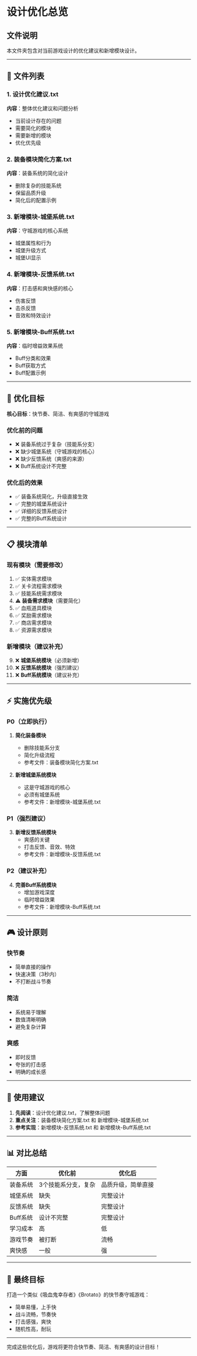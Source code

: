 # 设计优化总览

## 文件说明

本文件夹包含对当前游戏设计的优化建议和新增模块设计。

---

## 📁 文件列表

### 1. 设计优化建议.txt
**内容**：整体优化建议和问题分析
- 当前设计存在的问题
- 需要简化的模块
- 需要新增的模块
- 优化优先级

### 2. 装备模块简化方案.txt
**内容**：装备系统的简化设计
- 删除复杂的技能系统
- 保留品质升级
- 简化后的配置示例

### 3. 新增模块-城堡系统.txt
**内容**：守城游戏的核心系统
- 城堡属性和行为
- 城堡升级方式
- 城堡UI显示

### 4. 新增模块-反馈系统.txt
**内容**：打击感和爽快感的核心
- 伤害反馈
- 击杀反馈
- 音效和特效设计

### 5. 新增模块-Buff系统.txt
**内容**：临时增益效果系统
- Buff分类和效果
- Buff获取方式
- Buff配置示例

---

## 🎯 优化目标

**核心目标**：快节奏、简洁、有爽感的守城游戏

### 优化前的问题
- ❌ 装备系统过于复杂（技能系分支）
- ❌ 缺少城堡系统（守城游戏的核心）
- ❌ 缺少反馈系统（爽感的来源）
- ❌ Buff系统设计不完整

### 优化后的效果
- ✅ 装备系统简化，升级直接生效
- ✅ 完整的城堡系统设计
- ✅ 详细的反馈系统设计
- ✅ 完整的Buff系统设计

---

## 📋 模块清单

### 现有模块（需要修改）
1. ✅ 实体需求模块
2. ✅ 关卡流程需求模块
3. ✅ 技能系统需求模块
4. ⚠️ **装备需求模块**（需要简化）
5. ✅ 血瓶道具模块
6. ✅ 奖励需求模块
7. ✅ 商店需求模块
8. ✅ 资源需求模块

### 新增模块（建议补充）
9. ❌ **城堡系统模块**（必须新增）
10. ❌ **反馈系统模块**（强烈建议）
11. ❌ **Buff系统模块**（建议补充）

---

## ⚡ 实施优先级

### P0（立即执行）
1. **简化装备模块**
   - 删除技能系分支
   - 简化升级流程
   - 参考文件：装备模块简化方案.txt

2. **新增城堡系统模块**
   - 这是守城游戏的核心
   - 必须有城堡系统
   - 参考文件：新增模块-城堡系统.txt

### P1（强烈建议）
3. **新增反馈系统模块**
   - 爽感的关键
   - 打击反馈、音效、特效
   - 参考文件：新增模块-反馈系统.txt

### P2（建议补充）
4. **完善Buff系统模块**
   - 增加游戏深度
   - 临时增益效果
   - 参考文件：新增模块-Buff系统.txt

---

## 🎮 设计原则

### 快节奏
- 简单直接的操作
- 快速决策（3秒内）
- 不打断战斗节奏

### 简洁
- 系统易于理解
- 数值清晰明确
- 避免复杂计算

### 爽感
- 即时反馈
- 夸张的打击感
- 明确的成长感

---

## 📖 使用建议

1. **先阅读**：设计优化建议.txt，了解整体问题
2. **重点关注**：装备模块简化方案.txt 和 新增模块-城堡系统.txt
3. **参考实现**：新增模块-反馈系统.txt 和 新增模块-Buff系统.txt

---

## 📊 对比总结

| 方面 | 优化前 | 优化后 |
|------|--------|--------|
| 装备系统 | 3个技能系分支，复杂 | 品质升级，简单直接 |
| 城堡系统 | 缺失 | 完整设计 |
| 反馈系统 | 缺失 | 完整设计 |
| Buff系统 | 设计不完整 | 完整设计 |
| 学习成本 | 高 | 低 |
| 游戏节奏 | 被打断 | 流畅 |
| 爽快感 | 一般 | 强 |

---

## 🎯 最终目标

打造一个类似《吸血鬼幸存者》《Brotato》的快节奏守城游戏：
- 简单易懂，上手快
- 战斗流畅，节奏快
- 打击感强，爽快
- 随机性高，耐玩

---

完成这些优化后，游戏将更符合快节奏、简洁、有爽感的设计目标！

